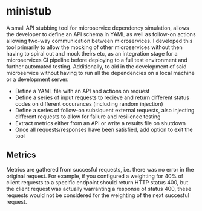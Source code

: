 # ministub
A small API stubbing tool for microservice dependency simulation, allows the developer to define an API schema in YAML as well as follow-on actions allowing two-way communication between microservices. I developed this tool primarily to allow the mocking of other microservices without then having to spiral out and mock theirs etc, as an integration stage for a microservices CI pipeline before deploying to a full test environment and further automated testing. Additionally, to aid in the development of said microservice without having to run all the dependencies on a local machine or a development server.

- Define a YAML file with an API and actions on request
- Define a series of input requests to recieve and return different status codes on different occurances (including random injection)
- Define a series of follow-on subsiquent external requests, also injecting different requests to allow for failure and resilience testing
- Extract metrics either from an API or write a results file on shutdown
- Once all requests/responses have been satisfied, add option to exit the tool

## Metrics
Metrics are gathered from succesful requests, i.e. there was no error in the original request. For example, if you configured a weighting for 40% of client requests to a specific endpoint should return HTTP status 400, but the client request was actually warranting a response of status 400, these requests would not be considered for the weighting of the next succesful request.
